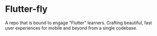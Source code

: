 # Flutter-fly
A repo that is bound to engage "Flutter" learners. Crafting beautiful, fast user experiences for mobile and beyond from a single codebase.
